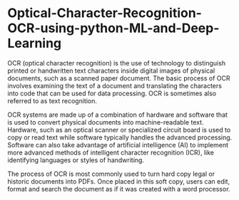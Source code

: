 # Optical-Character-Recognition-OCR-using-python-ML-and-Deep-Learning
OCR (optical character recognition) is the use of technology to distinguish printed or handwritten text characters inside digital images of physical documents, such as a scanned paper document. The basic process of OCR involves examining the text of a document and translating the characters into code that can be used for data processing. OCR is sometimes also referred to as text recognition.

OCR systems are made up of a combination of hardware and software that is used to convert physical documents into machine-readable text. Hardware, such as an optical scanner or specialized circuit board is used to copy or read text while software typically handles the advanced processing. Software can also take advantage of artificial intelligence (AI) to implement more advanced methods of intelligent character recognition (ICR), like identifying languages or styles of handwriting.

The process of OCR is most commonly used to turn  hard copy  legal or historic documents into PDFs. Once placed in this soft copy, users can edit, format and search the document as if it was created with a word processor.
